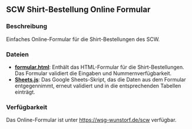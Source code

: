 ## SCW Shirt-Bestellung Online Formular

### Beschreibung
Einfaches Online-Formular für die Shirt-Bestellungen des SCW.

### Dateien
- **[formular.html](formular.html)**: Enthält das HTML-Formular für die Shirt-Bestellungen. Das Formular validiert die Eingaben und Nummernverfügbarkeit.
- **[Sheets.js](Sheets.js)**: Das Google Sheets-Skript, das die Daten aus dem Formular entgegennimmt, erneut validiert und in die entsprechenden Tabellen einträgt.


### Verfügbarkeit
Das Online-Formular ist unter https://wsg-wunstorf.de/scw verfügbar.
